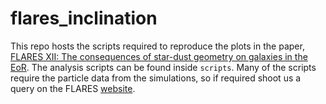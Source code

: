 # flares_inclination

This repo hosts the scripts required to reproduce the plots in the paper, [FLARES XII: The consequences of star-dust geometry on galaxies in the EoR](https://ui.adsabs.harvard.edu/abs/2023arXiv230304177V). The analysis scripts can be found inside `scripts`. Many of the scripts require the particle data from the simulations, so if required shoot us a query on the FLARES [website](https://flaresimulations.github.io/).